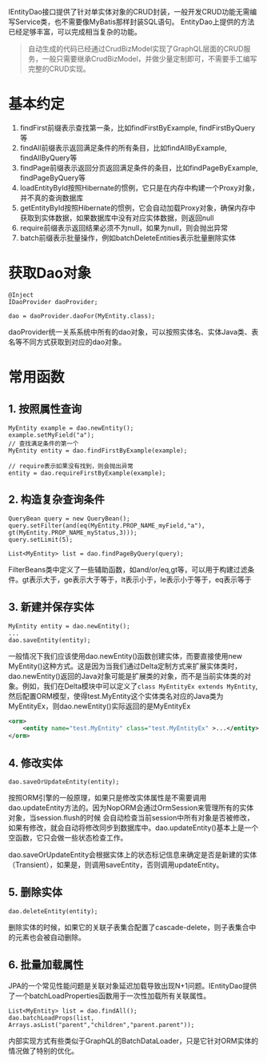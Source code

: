 IEntityDao接口提供了针对单实体对象的CRUD封装，一般开发CRUD功能无需编写Service类，也不需要像MyBatis那样封装SQL语句。
EntityDao上提供的方法已经足够丰富，可以完成相当复杂的功能。

> 自动生成的代码已经通过CrudBizModel实现了GraphQL层面的CRUD服务，一般只需要继承CrudBizModel，并做少量定制即可，不需要手工编写完整的CRUD实现。

# 基本约定

1. findFirst前缀表示查找第一条，比如findFirstByExample, findFirstByQuery等
2. findAll前缀表示返回满足条件的所有条目，比如findAllByExample, findAllByQuery等
3. findPage前缀表示返回分页返回满足条件的条目，比如findPageByExample, findPageByQuery等
4. loadEntityById按照Hibernate的惯例，它只是在内存中构建一个Proxy对象，并不真的查询数据库
5. getEntityById按照Hibernate的惯例，它会自动加载Proxy对象，确保内存中获取到实体数据，如果数据库中没有对应实体数据，则返回null
6. require前缀表示返回结果必须不为null，如果为null，则会抛出异常
7. batch前缀表示批量操作，例如batchDeleteEntities表示批量删除实体

# 获取Dao对象

````
@Inject
IDaoProvider daoProvider;

dao = daoProvider.daoFor(MyEntity.class);
````
daoProvider统一关系系统中所有的dao对象，可以按照实体名、实体Java类、表名等不同方式获取到对应的dao对象。


# 常用函数

## 1. 按照属性查询

````
MyEntity example = dao.newEntity();
example.setMyField("a");
// 查找满足条件的第一个
MyEntity entity = dao.findFirstByExample(example);

// require表示如果没有找到，则会抛出异常
entity = dao.requireFirstByExample(example);
````

## 2. 构造复杂查询条件

````
QueryBean query = new QueryBean();
query.setFilter(and(eq(MyEntity.PROP_NAME_myField,"a"), gt(MyEntity.PROP_NAME_myStatus,3)));
query.setLimit(5);

List<MyEntity> list = dao.findPageByQuery(query);
````

FilterBeans类中定义了一些辅助函数，如and/or/eq,gt等，可以用于构建过滤条件。gt表示大于，ge表示大于等于，lt表示小于，le表示小于等于，eq表示等于

## 3. 新建并保存实体
````
MyEntity entity = dao.newEntity();
...
dao.saveEntity(entity);
````

一般情况下我们应该使用dao.newEntity()函数创建实体，而要直接使用new MyEntity()这种方式。这是因为当我们通过Delta定制方式来扩展实体类时，
dao.newEntity()返回的Java对象可能是扩展类的对象，而不是当前实体类的对象。例如，我们在Delta模块中可以定义了`class MyEntityEx extends MyEntity`,
然后配置ORM模型，使得test.MyEntity这个实体类名对应的Java类为MyEntityEx，则dao.newEntity()实际返回的是MyEntityEx

````xml
<orm>
    <entity name="test.MyEntity" class="test.MyEntityEx" >...</entity>
</orm>
````

## 4. 修改实体
````
dao.saveOrUpdateEntity(entity);
````
按照ORM引擎的一般原理，如果只是修改实体属性是不需要调用dao.updateEntity方法的。因为NopORM会通过OrmSession来管理所有的实体对象，当session.flush的时候
会自动检查当前session中所有对象是否被修改，如果有修改，就会自动将修改同步到数据库中。dao.updateEntity()基本上是一个空函数，它只会做一些状态检查工作。

dao.saveOrUpdateEntity会根据实体上的状态标记信息来确定是否是新建的实体（Transient），如果是，则调用saveEntity，否则调用updateEntity。

## 5. 删除实体
````
dao.deleteEntity(entity);
````

删除实体的时候，如果它的关联子表集合配置了cascade-delete，则子表集合中的元素也会被自动删除。

## 6. 批量加载属性
JPA的一个常见性能问题是关联对象延迟加载导致出现N+1问题。IEntityDao提供了一个batchLoadProperties函数用于一次性加载所有关联属性。

````
List<MyEntity> list = dao.findAll();
dao.batchLoadProps(list, Arrays.asList("parent","children","parent.parent"));
````
内部实现方式有些类似于GraphQL的BatchDataLoader，只是它针对ORM实体的情况做了特别的优化。